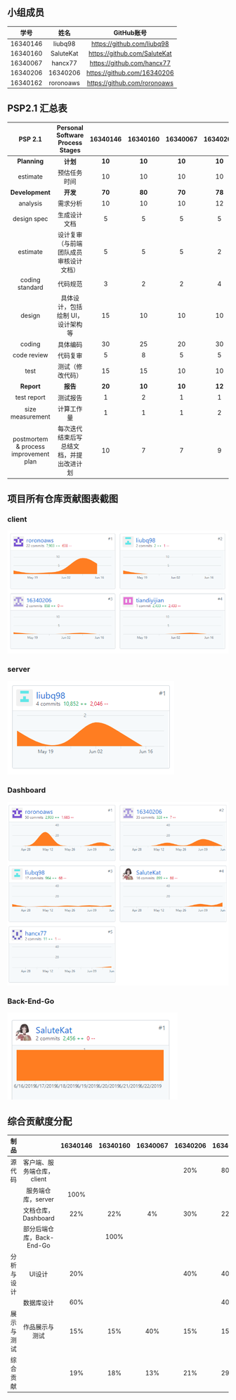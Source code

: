 ## 小组成员

|   学号   |   姓名    |          GitHub账号          |
| :------: | :-------: | :--------------------------: |
| 16340146 |  liubq98  |  https://github.com/liubq98  |
| 16340160 | SaluteKat | https://github.com/SaluteKat |
| 16340067 |  hancx77  |  https://github.com/hancx77  |
| 16340206 | 16340206  | https://github.com/16340206  |
| 16340162 | roronoaws | https://github.com/roronoaws |


## PSP2.1 汇总表  
  
| PSP 2.1 | Personal Software Process Stages	 | 16340146  | 16340160	  | 16340067  | 16340206  | 16340162  |  
| :---------------: | :---------------: | :------: | :------: | :------: | :------: | :------: |   
|  **Planning**   |     **计划**       | **10** | **10** | **10** | **10** | **10** |  
|  estimate   |    预估任务时间        | 10 | 10 | 10 | 10 | 10 |  
|  **Development**   |      **开发**      | **70** | **80** | **70** | **78** | **80** |
|   analysis  |    需求分析        | 10 | 10 | 10 | 12 | 10 |  
|  design spec   |     生成设计文档       | 5 | 5 | 5 | 5 | 5 |  
| estimate    |      设计复审（与前端团队成员审核设计文档）      | 5 | 5 | 5 | 2 | 6 |  
|  coding standard   |      代码规范      | 3 | 2 | 2 | 4 | 2 |  
|   design  |     具体设计，包括绘制 UI，设计架构等       | 15 | 10 | 10 | 10 | 15 |   
|  coding   |    具体编码        | 30 | 25 | 20 | 30 | 25 |  
|  code review   |     代码复审       | 5 | 8 | 5 | 5 | 5 |  
|  test   |     测试（修改代码）       | 15 | 15 | 10 | 10 | 12 |  
|  **Report**   |     **报告**       | **20** | **10** | **10** | **12** | **10** |  
|  test report   |     测试报告       | 1 | 2 | 1 | 1 | 1 |  
|  size measurement   |       计算工作量     | 1 | 1 | 1 | 2 | 1 |  
|   postmortem & process improvement plan  |    每次迭代结束后写总结文档，并提出改进计划        | 10 | 7 | 7 | 9 | 8 |  

## 项目所有仓库贡献图表截图
### client
![](image/client.PNG)

### server
![](image/server.PNG)

### Dashboard
![](image/dashboard.PNG)


### Back-End-Go
![](image/backgo.PNG)


## 综合贡献度分配  
  
| 制品 | 	 | 16340146  | 16340160	  | 16340067  | 16340206  | 16340162  |  
| :---------------: | :---------------: | :------: | :------: | :------: | :------: | :------: |   
|  源代码   |     客户端、服务端仓库，client       |  |  |  | 20% | 80% |  
|     |     服务端仓库，server       | 100% |  |  |  |  |  
|     |     文档仓库，Dashboard       | 22% | 22% | 4% | 30% | 22% |  
|     |     部分后端仓库，Back-End-Go       |  | 100% |  |  |  |  
|   分析与设计 |     UI设计        | 20% |  |  | 40% | 40% |  
|     |     数据库设计       | 60% |  |  |  | 40% |  
|  展示与测试   |       作品展示与测试     | 15% | 15% | 40% | 15% | 15% |  
|  综合贡献   |            | 19% | 18% | 13% | 21% | 29% |  
